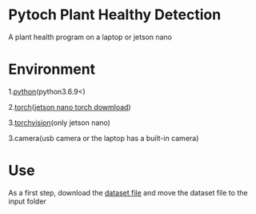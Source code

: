 # Pytoch Plant Healthy Detection

A plant health program on a laptop or jetson nano

# Environment

1.[python](https://python.org)(python3.6.9<)

2.[torch](https://pytorch.org)([jetson nano torch dowmload](https://forums.developer.nvidia.com/t/pytorch-for-jetson/72048))

3.[torchvision](https://github.com/pytorch/vision)(only jetson nano)

3.camera(usb camera or the laptop has a built-in camera)

# Use

As a first step, download the [dataset file](https://www.kaggle.com/datasets/rashikrahmanpritom/plant-disease-recognition-dataset) and move the dataset file to the input folder
